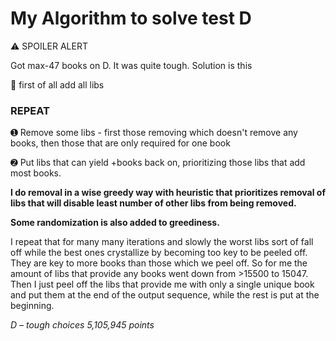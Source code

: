# My Algorithm to solve test D
⚠ SPOILER ALERT

Got max-47 books on D. It was quite tough. 
Solution is this

🔘 first of all add all libs

### REPEAT
➊ Remove some libs - first those removing which doesn't remove any books, then those that are only required for one book

➋ Put libs that can yield +books back on, prioritizing those libs that add most books.

__I do removal in a wise greedy way with heuristic that prioritizes removal of libs that will disable least number of other libs from being removed.__

__Some randomization is also added to greediness.__

I repeat that for many many iterations and slowly the worst libs sort of fall off while the best ones crystallize by becoming too key to be peeled off. They are key to more books than those which we peel off.
So for me the amount of libs that provide any books went down from >15500 to 15047.
Then I just peel off the libs that provide me with only a single unique book and put them at the end of the output sequence, while the rest is put at the beginning.

*D – tough choices
5,105,945 points*
